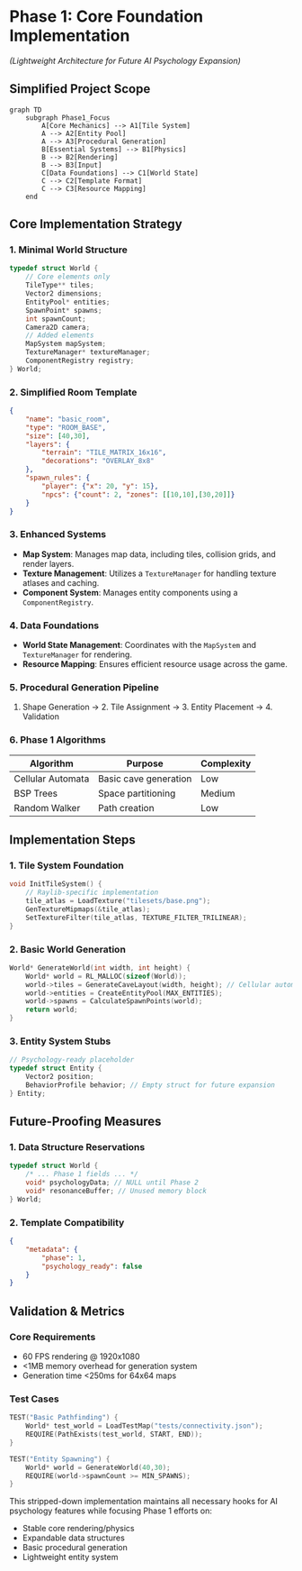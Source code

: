 # Phase 1: Core Foundation Implementation
*(Lightweight Architecture for Future AI Psychology Expansion)*

## Simplified Project Scope
```mermaid
graph TD
    subgraph Phase1_Focus
        A[Core Mechanics] --> A1[Tile System]
        A --> A2[Entity Pool]
        A --> A3[Procedural Generation]
        B[Essential Systems] --> B1[Physics]
        B --> B2[Rendering]
        B --> B3[Input]
        C[Data Foundations] --> C1[World State]
        C --> C2[Template Format]
        C --> C3[Resource Mapping]
    end
```

## Core Implementation Strategy

### 1. Minimal World Structure
```c
typedef struct World {
    // Core elements only
    TileType** tiles;
    Vector2 dimensions;
    EntityPool* entities;
    SpawnPoint* spawns;
    int spawnCount;
    Camera2D camera;
    // Added elements
    MapSystem mapSystem;
    TextureManager* textureManager;
    ComponentRegistry registry;
} World;
```

### 2. Simplified Room Template
```json
{
    "name": "basic_room",
    "type": "ROOM_BASE",
    "size": [40,30],
    "layers": {
        "terrain": "TILE_MATRIX_16x16",
        "decorations": "OVERLAY_8x8"
    },
    "spawn_rules": {
        "player": {"x": 20, "y": 15},
        "npcs": {"count": 2, "zones": [[10,10],[30,20]]}
    }
}
```

### 3. Enhanced Systems
- **Map System**: Manages map data, including tiles, collision grids, and render layers.
- **Texture Management**: Utilizes a `TextureManager` for handling texture atlases and caching.
- **Component System**: Manages entity components using a `ComponentRegistry`.

### 4. Data Foundations
- **World State Management**: Coordinates with the `MapSystem` and `TextureManager` for rendering.
- **Resource Mapping**: Ensures efficient resource usage across the game.

### 5. Procedural Generation Pipeline
1. Shape Generation → 2. Tile Assignment → 3. Entity Placement → 4. Validation

### 6. Phase 1 Algorithms
| Algorithm | Purpose | Complexity |
|-----------|---------|------------|
| Cellular Automata | Basic cave generation | Low |
| BSP Trees | Space partitioning | Medium |
| Random Walker | Path creation | Low |

## Implementation Steps

### 1. Tile System Foundation
```c
void InitTileSystem() {
    // Raylib-specific implementation
    tile_atlas = LoadTexture("tilesets/base.png");
    GenTextureMipmaps(&tile_atlas);
    SetTextureFilter(tile_atlas, TEXTURE_FILTER_TRILINEAR);
}
```

### 2. Basic World Generation
```c
World* GenerateWorld(int width, int height) {
    World* world = RL_MALLOC(sizeof(World));
    world->tiles = GenerateCaveLayout(width, height); // Cellular automata
    world->entities = CreateEntityPool(MAX_ENTITIES);
    world->spawns = CalculateSpawnPoints(world);
    return world;
}
```

### 3. Entity System Stubs
```c
// Psychology-ready placeholder
typedef struct Entity {
    Vector2 position;
    BehaviorProfile behavior; // Empty struct for future expansion
} Entity;
```

## Future-Proofing Measures

### 1. Data Structure Reservations
```c
typedef struct World {
    /* ... Phase 1 fields ... */
    void* psychologyData; // NULL until Phase 2
    void* resonanceBuffer; // Unused memory block
} World;
```

### 2. Template Compatibility
```json
{
    "metadata": {
        "phase": 1,
        "psychology_ready": false
    }
}
```

## Validation & Metrics

### Core Requirements
- 60 FPS rendering @ 1920x1080
- <1MB memory overhead for generation system
- Generation time <250ms for 64x64 maps

### Test Cases
```c
TEST("Basic Pathfinding") {
    World* test_world = LoadTestMap("tests/connectivity.json");
    REQUIRE(PathExists(test_world, START, END));
}

TEST("Entity Spawning") {
    World* world = GenerateWorld(40,30);
    REQUIRE(world->spawnCount >= MIN_SPAWNS);
}
```

This stripped-down implementation maintains all necessary hooks for AI psychology features while focusing Phase 1 efforts on:
- Stable core rendering/physics
- Expandable data structures
- Basic procedural generation
- Lightweight entity system